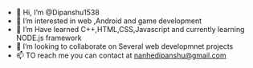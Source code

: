 - 👋 Hi, I’m @Dipanshu1538
- 👀 I’m interested in web ,Android and game development
- 🌱 I’m Have learned C++,HTML,CSS,Javascript and currently learning NODE.js framework
- 💞️ I’m looking to collaborate on Several web developmnet projects
- 📫 TO reach me you can contact at nanhedipanshu@gmail.com

<!---
Dipanshu1538/Dipanshu1538 is a ✨ special ✨ repository because its `README.md` (this file) appears on your GitHub profile.
You can click the Preview link to take a look at your changes.
--->
